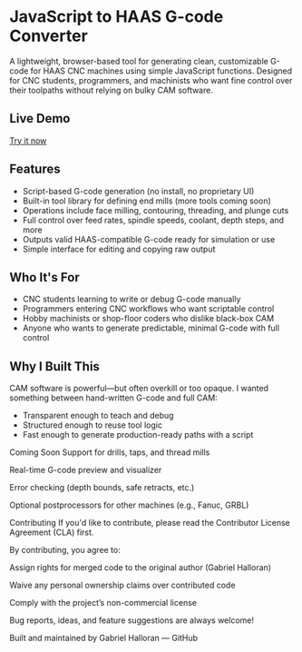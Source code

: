 # JavaScript to HAAS G-code Converter

A lightweight, browser-based tool for generating clean, customizable G-code for HAAS CNC machines using simple JavaScript functions. Designed for CNC students, programmers, and machinists who want fine control over their toolpaths without relying on bulky CAM software.

## Live Demo

[Try it now](https://gabe9230.github.io/G-Code%20Converter/)

## Features

- Script-based G-code generation (no install, no proprietary UI)
- Built-in tool library for defining end mills (more tools coming soon)
- Operations include face milling, contouring, threading, and plunge cuts
- Full control over feed rates, spindle speeds, coolant, depth steps, and more
- Outputs valid HAAS-compatible G-code ready for simulation or use
- Simple interface for editing and copying raw output

## Who It's For

- CNC students learning to write or debug G-code manually
- Programmers entering CNC workflows who want scriptable control
- Hobby machinists or shop-floor coders who dislike black-box CAM
- Anyone who wants to generate predictable, minimal G-code with full control

## Why I Built This

CAM software is powerful—but often overkill or too opaque. I wanted something between hand-written G-code and full CAM:  
- Transparent enough to teach and debug  
- Structured enough to reuse tool logic  
- Fast enough to generate production-ready paths with a script

Coming Soon
Support for drills, taps, and thread mills

Real-time G-code preview and visualizer

Error checking (depth bounds, safe retracts, etc.)

Optional postprocessors for other machines (e.g., Fanuc, GRBL)

Contributing
If you'd like to contribute, please read the Contributor License Agreement (CLA) first.

By contributing, you agree to:

Assign rights for merged code to the original author (Gabriel Halloran)

Waive any personal ownership claims over contributed code

Comply with the project’s non-commercial license

Bug reports, ideas, and feature suggestions are always welcome!

Built and maintained by Gabriel Halloran — GitHub
